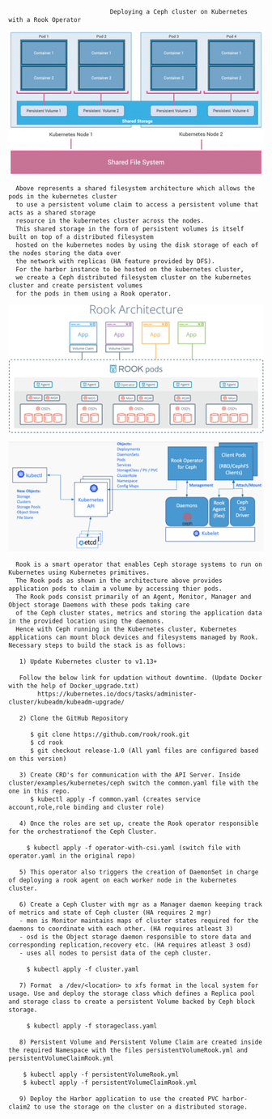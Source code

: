                                 Deploying a Ceph cluster on Kubernetes with a Rook Operator
                                
                                
                            
   ![Shared Filesystem Architecture with Kubernetes](local-storage.png)
   
   
   
      Above represents a shared filesystem architecture which allows the pods in the kubernetes cluster 
      to use a persistent volume claim to access a persistent volume that acts as a shared storage 
      resource in the kubernetes cluster across the nodes. 
      This shared storage in the form of persistent volumes is itself built on top of a distributed filesystem 
      hosted on the kubernetes nodes by using the disk storage of each of the nodes storing the data over 
      the network with replicas (HA feature provided by DFS).
      For the harbor instance to be hosted on the kubernetes cluster, 
      we create a Ceph distributed filesystem cluster on the kubernetes cluster and create persistent volumes 
      for the pods in them using a Rook operator.  
   
   
   ![Rook Architeture](rook_architecture.png)
   
   
   
   ![Rook with Ceph Design](rook-ceph-architecture.png)
                            
                            
      Rook is a smart operator that enables Ceph storage systems to run on Kubernetes using Kubernetes primitives.
      The Rook pods as shown in the architecture above provides application pods to claim a volume by accessing thier pods.
      The Rook pods consist primarily of an Agent, Monitor, Manager and Object storage Daemons with these pods taking care
      of the Ceph cluster states, metrics and storing the application data in the provided location using the daemons.
      Hence with Ceph running in the Kubernetes cluster, Kubernetes applications can mount block devices and filesystems managed by Rook. Necessary steps to build the stack is as follows:
       
       1) Update Kubernetes cluster to v1.13+
       
       Follow the below link for updation without downtime. (Update Docker with the help of Docker_upgrade.txt)
            https://kubernetes.io/docs/tasks/administer-cluster/kubeadm/kubeadm-upgrade/
       
       2) Clone the GitHub Repository
       
          $ git clone https://github.com/rook/rook.git
          $ cd rook
          $ git checkout release-1.0 (All yaml files are configured based on this version)
          
       3) Create CRD's for communication with the API Server. Inside cluster/examples/kubernetes/ceph switch the common.yaml file with the one in this repo.
          $ kubectl apply -f common.yaml (creates service account,role,role binding and cluster role)
          
       4) Once the roles are set up, create the Rook operator responsible for the orchestrationof the Ceph Cluster.
       
         $ kubectl apply -f operator-with-csi.yaml (switch file with operator.yaml in the original repo)
       
       5) This operator also triggers the creation of DaemonSet in charge of deploying a rook agent on each worker node in the kubernetes cluster.
       
       6) Create a Ceph Cluster with mgr as a Manager daemon keeping track of metrics and state of Ceph cluster (HA requires 2 mgr)
       - mon is Monitor maintains maps of cluster states required for the daemons to coordinate with each other. (HA requires atleast 3)
       - osd is the Object storage daemon responsible to store data and corresponding replication,recovery etc. (HA requires atleast 3 osd)
       - uses all nodes to persist data of the ceph cluster.
       
         $ kubectl apply -f cluster.yaml
         
       7) Format  a /dev/<location> to xfs format in the local system for usage. Use and deploy the storage class which defines a Replica pool and storage class to create a persistent Volume backed by Ceph block storage.
        
         $ kubectl apply -f storageclass.yaml
         
       8) Persistent Volume and Persistent Volume Claim are created inside the required Namespace with the files persistentVolumeRook.yml and persistentVolumeClaimRook.yml
       
        $ kubectl apply -f persistentVolumeRook.yml 
        $ kubectl apply -f persistentVolumeClaimRook.yml
        
       9) Deploy the Harbor application to use the created PVC harbor-claim2 to use the storage on the cluster on a distributed storage.
       
       
                                                    
                                                    
                                                    

